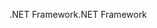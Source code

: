 <span data-ttu-id="50f7d-101">.NET Framework</span><span class="sxs-lookup"><span data-stu-id="50f7d-101">.NET Framework</span></span>